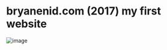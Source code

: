 # bryanenid.com (2017) my first website

![image](https://user-images.githubusercontent.com/30734480/179343697-0db3de79-6ac9-42d3-b288-52bc00641f11.png)

